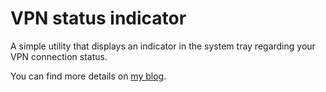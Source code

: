 # VPN status indicator
A simple utility that displays an indicator in the system tray regarding your VPN connection status.

You can find more details on [my blog](https://robertovaccari.com/blog/2021_02_24_vpn_status).

